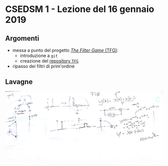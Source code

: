 # CSEDSM 1 - Lezione del 16 gennaio 2019

## Argomenti

* messa a punto del progetto [*The Filter Game* (TFG)](https://github.com/SME-CCPPD/TFG):
  * introduzione a `git`
  * creazione del [repository `TFG`](https://github.com/SME-CCPPD/TFG)
* ripasso dei filtri di prim'ordine

## Lavagne

![whiteboard 1](./BN_I_CSEDSM_I_2019-01-16_12.31.26_1.jpg)
